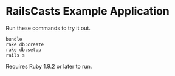 # RailsCasts Example Application

Run these commands to try it out.

```
bundle
rake db:create
rake db:setup
rails s
```

Requires Ruby 1.9.2 or later to run.
